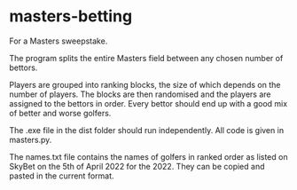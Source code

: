 # masters-betting
For a Masters sweepstake.

The program splits the entire Masters field between any chosen number of bettors.

Players are grouped into ranking blocks, the size of which depends on the number of players. The blocks are then randomised and the players are assigned to the bettors in order. Every bettor should end up with a good mix of better and worse golfers. 

The .exe file in the dist folder should run independently.
All code is given in masters.py.

The names.txt file contains the names of golfers in ranked order as listed on SkyBet on the 5th of April 2022 for the 2022. They can be copied and pasted in the current format.
